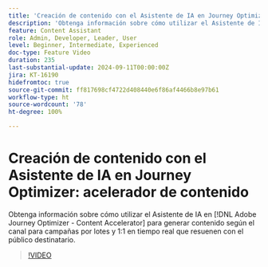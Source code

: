 ```yaml
---
title: 'Creación de contenido con el Asistente de IA en Journey Optimizer: acelerador de contenido'
description: 'Obtenga información sobre cómo utilizar el Asistente de IA en Journey Optimizer: acelerador de contenido para generar contenido según el canal para campañas por lotes y 1:1 en tiempo real que resuenen con el público destinatario.'
feature: Content Assistant
role: Admin, Developer, Leader, User
level: Beginner, Intermediate, Experienced
doc-type: Feature Video
duration: 235
last-substantial-update: 2024-09-11T00:00:00Z
jira: KT-16190
hidefromtoc: true
source-git-commit: ff817698cf4722d408440e6f86af4466b8e97b61
workflow-type: ht
source-wordcount: '78'
ht-degree: 100%

---
```



# Creación de contenido con el Asistente de IA en Journey Optimizer: acelerador de contenido

Obtenga información sobre cómo utilizar el Asistente de IA en [!DNL Adobe Journey Optimizer - Content Accelerator] para generar contenido según el canal para campañas por lotes y 1:1 en tiempo real que resuenen con el público destinatario.

>[!VIDEO](https://video.tv.adobe.com/v/3433552/?learn=on)
